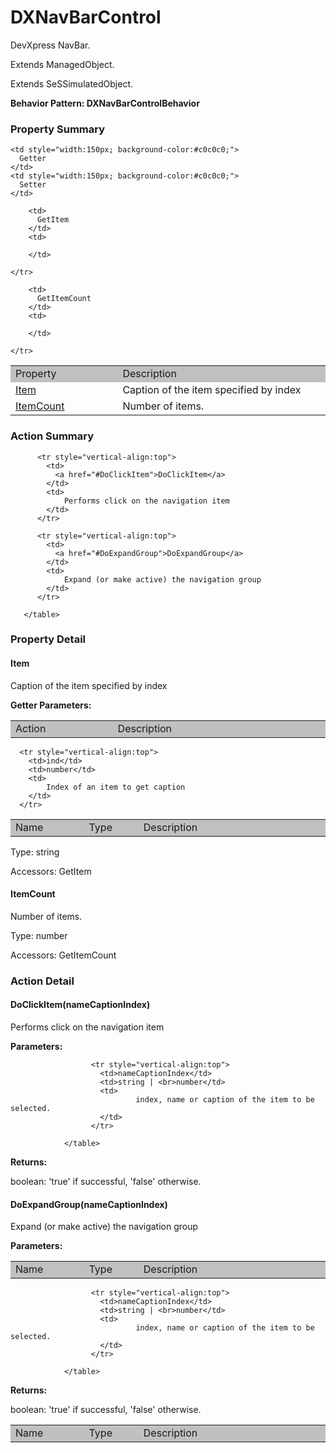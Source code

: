 

# DXNavBarControl

DevXpress NavBar.
 
Extends ManagedObject.

Extends SeSSimulatedObject.






**Behavior Pattern: DXNavBarControlBehavior**


<!-- ============================== property summary ========================== -->

	

### Property Summary

<table styleclass="Default" style="cell-padding:2px; border-width:0px; border-spacing:0px; border-collapse:collapse; cell-border-width:1px; border-color:#c0c0c0; border-style:solid;">
  <tr style="vertical-align:top">
    <td  style="width:200px; background-color:#c0c0c0;">
      Property
    </td>
    <td style="width:450px; background-color:#c0c0c0;">
      Description
    </td>

    <td style="width:150px; background-color:#c0c0c0;">
      Getter
    </td>
    <td style="width:150px; background-color:#c0c0c0;">
      Setter
    </td>

  </tr>

  <tr style="vertical-align:top">
		<td>
      <a href="#Item">Item</a>
		</td>
		<td>
			Caption of the item specified by index
		</td>
		
		<td>
		  GetItem
		</td>
		<td>
		  
		</td>
		
	</tr>

  <tr style="vertical-align:top">
		<td>
      <a href="#ItemCount">ItemCount</a>
		</td>
		<td>
			Number of items.
		</td>
		
		<td>
		  GetItemCount
		</td>
		<td>
		  
		</td>
		
	</tr>

</table>


	
<!-- ============================== action summary ========================== -->
	
	
	
### Action Summary

<table styleclass="Default" style="cell-padding:2px; border-width:0px; border-spacing:0px; border-collapse:collapse; cell-border-width:1px; border-color:#c0c0c0; border-style:solid;">
		  <tr style="vertical-align:top">
			<td  style="width:200px; background-color:#c0c0c0;">
			  Action
			</td>
			<td style="width:450px; background-color:#c0c0c0;">
			  Description
			</td>
		  </tr>
		 
		  <tr style="vertical-align:top">
			<td>
			  <a href="#DoClickItem">DoClickItem</a>
			</td>
			<td>
				Performs click on the navigation item
			</td>
		  </tr>
		
		  <tr style="vertical-align:top">
			<td>
			  <a href="#DoExpandGroup">DoExpandGroup</a>
			</td>
			<td>
				Expand (or make active) the navigation group
			</td>
		  </tr>
		
	   </table>
	
	

<!-- ============================== property detail ========================== -->
	
### Property Detail
		
<a name="Item"></a>
#### Item


Caption of the item specified by index

			
**Getter Parameters:**

<table styleclass="Default" style="cell-padding:2px; border-width:0px; border-spacing:0px; border-collapse:collapse; cell-border-width:1px; border-color:#c0c0c0; border-style:solid;">
  <tr style="vertical-align:top">
	<td style="width:150px; background-color:#c0c0c0;">
	  Name
	</td>
	<td style="width:100px; background-color:#c0c0c0;">
	  Type
	</td>
	<td style="width:450px; background-color:#c0c0c0;">
	  Description
	</td>
  </tr>
  
	  <tr style="vertical-align:top">
		<td>ind</td>
		<td>number</td>
		<td>
			Index of an item to get caption
		</td>
	  </tr>
  
</table>

	
			
Type: string
			
			
Accessors: GetItem
			
		
<a name="ItemCount"></a>
#### ItemCount


Number of items.

			
	
			
Type: number
			
			
Accessors: GetItemCount
			
		
	
	
<!-- ============================== action detail ========================== -->
	
### Action Detail
		
<a name="DoClickItem"></a>    
#### DoClickItem(nameCaptionIndex)

Performs click on the navigation item

			
**Parameters:**

<table styleclass="Default" style="cell-padding:2px; border-width:0px; border-spacing:0px; border-collapse:collapse; cell-border-width:1px; border-color:#c0c0c0; border-style:solid;">
  <tr style="vertical-align:top">
	<td style="width:150px; background-color:#c0c0c0;">
	  Name
	</td>
	<td style="width:100px; background-color:#c0c0c0;">
	  Type
	</td>
	<td style="width:450px; background-color:#c0c0c0;">
	  Description
	</td>
  </tr>
				  
					  <tr style="vertical-align:top">
						<td>nameCaptionIndex</td>
						<td>string | <br>number</td>
						<td>
								index, name or caption of the item to be selected.
						</td>
					  </tr>
				  
				</table>
			
			
**Returns:**
				
boolean: 'true' if successful, 'false' otherwise.
				
			
			
		
<a name="DoExpandGroup"></a>    
#### DoExpandGroup(nameCaptionIndex)

Expand (or make active) the navigation group

			
**Parameters:**

<table styleclass="Default" style="cell-padding:2px; border-width:0px; border-spacing:0px; border-collapse:collapse; cell-border-width:1px; border-color:#c0c0c0; border-style:solid;">
  <tr style="vertical-align:top">
	<td style="width:150px; background-color:#c0c0c0;">
	  Name
	</td>
	<td style="width:100px; background-color:#c0c0c0;">
	  Type
	</td>
	<td style="width:450px; background-color:#c0c0c0;">
	  Description
	</td>
  </tr>
				  
					  <tr style="vertical-align:top">
						<td>nameCaptionIndex</td>
						<td>string | <br>number</td>
						<td>
								index, name or caption of the item to be selected.
						</td>
					  </tr>
				  
				</table>
			
			
**Returns:**
				
boolean: 'true' if successful, 'false' otherwise.
				
			
			
		
		


